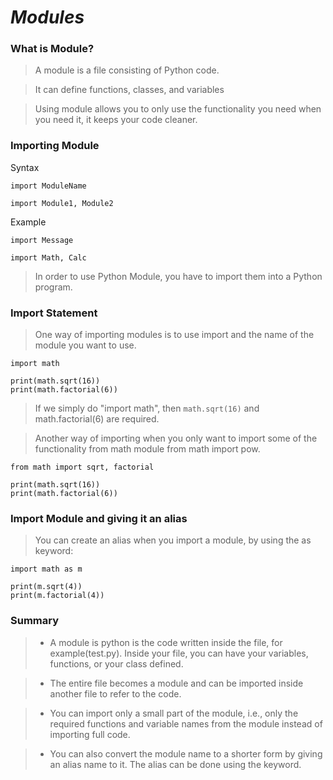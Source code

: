 # ***Modules***

### What is Module?

> A module is a file consisting of Python code.

> It can define functions, classes, and variables

> Using module allows you to only use the functionality you need when you need it, it keeps your code cleaner.

### Importing Module

Syntax
```
import ModuleName

import Module1, Module2
```

Example
```
import Message

import Math, Calc
```
> In order to use Python Module, you have to import them into a Python program.

### Import Statement

> One way of importing modules is to use import and the name of the module you want to use.

```
import math

print(math.sqrt(16))
print(math.factorial(6))
```

> If we simply do "import math", then `math.sqrt(16)` and math.factorial(6) are required.

> Another way of importing when you only want to import some of the functionality from math module from math import pow.

```
from math import sqrt, factorial

print(math.sqrt(16))
print(math.factorial(6))
```

### Import Module and giving it an alias

> You can create an alias when you import a module, by using the as keyword:

```
import math as m

print(m.sqrt(4))
print(m.factorial(4))
```

### Summary

> - A module is python is the code written inside the file, for example(test.py). Inside your file, you can have your variables, functions, or your class defined.

> - The entire file becomes a module and can be imported inside another file to refer to the code.

> - You can import only a small part of the module, i.e., only the required functions and variable names from the module instead of importing full code.

> - You can also convert the module name to a shorter form by giving an alias name to it. The alias can be done using the keyword.